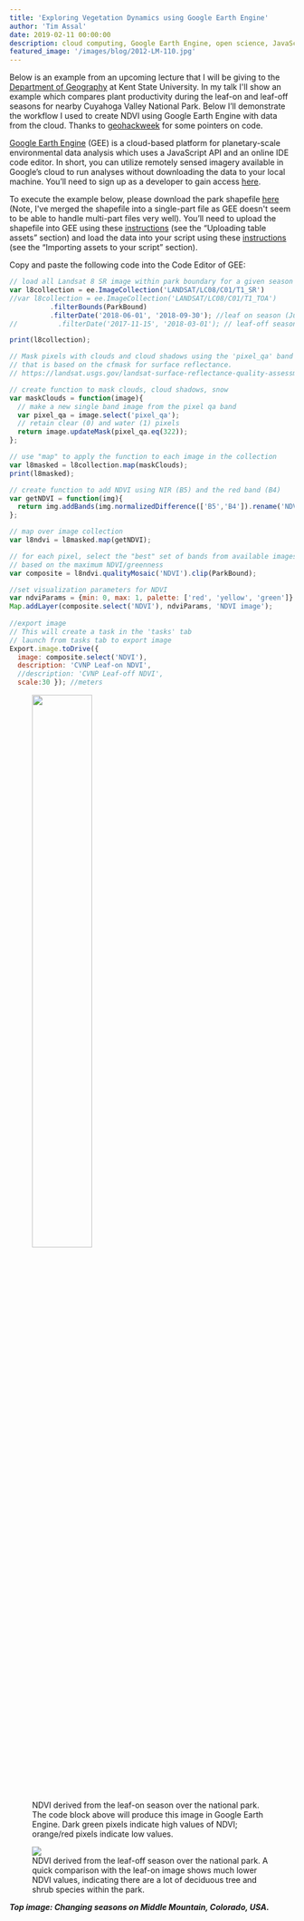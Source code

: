 ```yaml
---
title: 'Exploring Vegetation Dynamics using Google Earth Engine'
author: 'Tim Assal'
date: 2019-02-11 00:00:00
description: cloud computing, Google Earth Engine, open science, JavaScript, deciduous forest 
featured_image: '/images/blog/2012-LM-110.jpg'
---
```


Below is an example from an upcoming lecture that I will be giving to the [Department of Geography](https://www.kent.edu/geography) at Kent State University. In my talk I'll show an example which compares plant productivity during the leaf-on and leaf-off seasons for nearby Cuyahoga Valley National Park. Below I’ll demonstrate the workflow I used to create NDVI using Google Earth Engine with data from the cloud. Thanks to [geohackweek](https://geohackweek.github.io) for some pointers on code.

[Google Earth Engine](https://developers.google.com/earth-engine/) (GEE) is a cloud-based platform for planetary-scale environmental data analysis which uses a JavaScript API and an online IDE code editor. In short, you can utilize remotely sensed imagery available in Google’s cloud to run analyses without downloading the data to your local machine. You’ll need to sign up as a developer to gain access [here](https://signup.earthengine.google.com/#!/).

To execute the example below, please download the park shapefile [here](https://github.com/tjassal/tjassal.github.io/tree/uploads/CVNP.zip) (Note, I've merged the shapefile into a single-part file as GEE doesn't seem to be able to handle multi-part files very well). You’ll need to upload the shapefile into GEE using these [instructions](https://developers.google.com/earth-engine/importing) (see the “Uploading table assets” section) and load the data into your script using these [instructions](https://developers.google.com/earth-engine/asset_manager#importing-assets-to-your-script) (see the “Importing assets to your script” section).

Copy and paste the following code into the Code Editor of GEE:

```js
// load all Landsat 8 SR image within park boundary for a given season
var l8collection = ee.ImageCollection('LANDSAT/LC08/C01/T1_SR')
//var l8collection = ee.ImageCollection('LANDSAT/LC08/C01/T1_TOA')
          .filterBounds(ParkBound)  
          .filterDate('2018-06-01', '2018-09-30'); //leaf on season (June 1 to Sept 30)
//          .filterDate('2017-11-15', '2018-03-01'); // leaf-off season Nov 15 to March 1

print(l8collection);

// Mask pixels with clouds and cloud shadows using the 'pixel_qa' band
// that is based on the cfmask for surface reflectance. 
// https://landsat.usgs.gov/landsat-surface-reflectance-quality-assessment

// create function to mask clouds, cloud shadows, snow
var maskClouds = function(image){
  // make a new single band image from the pixel qa band
  var pixel_qa = image.select('pixel_qa');
  // retain clear (0) and water (1) pixels
  return image.updateMask(pixel_qa.eq(322));   
};

// use "map" to apply the function to each image in the collection
var l8masked = l8collection.map(maskClouds);
print(l8masked);

// create function to add NDVI using NIR (B5) and the red band (B4)
var getNDVI = function(img){
  return img.addBands(img.normalizedDifference(['B5','B4']).rename('NDVI'));
};

// map over image collection
var l8ndvi = l8masked.map(getNDVI);

// for each pixel, select the "best" set of bands from available images
// based on the maximum NDVI/greenness
var composite = l8ndvi.qualityMosaic('NDVI').clip(ParkBound);

//set visualization parameters for NDVI            
var ndviParams = {min: 0, max: 1, palette: ['red', 'yellow', 'green']};
Map.addLayer(composite.select('NDVI'), ndviParams, 'NDVI image');
            
//export image
// This will create a task in the 'tasks' tab
// launch from tasks tab to export image
Export.image.toDrive({
  image: composite.select('NDVI'),
  description: 'CVNP Leaf-on NDVI',
  //description: 'CVNP Leaf-off NDVI',
  scale:30 }); //meters
```

<figure>
  <img src='../../images/blog/CVNP_NDVI_LeafON.jpg' style="width: 50%; height= 50%">
  <figcaption>NDVI derived from the leaf-on season over the national park. The code block above will produce this image in Google Earth Engine. Dark green pixels indicate high values of NDVI; orange/red pixels indicate low values.</figcaption>
</figure>

<figure>
  <img src='../../images/blog/CVNP_NDVI_LeafOFF.jpg'>
  <figcaption>NDVI derived from the leaf-off season over the national park. A quick comparison with the leaf-on image shows much lower NDVI values, indicating there are a lot of deciduous tree and shrub species within the park.</figcaption>
</figure>

***Top image: Changing seasons on Middle Mountain, Colorado, USA.***

